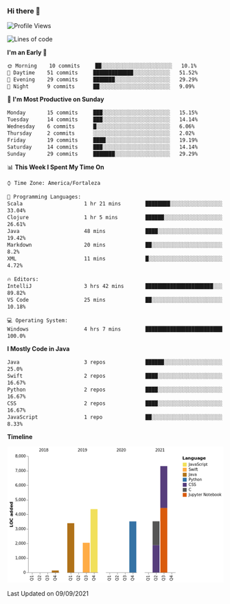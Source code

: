 ### Hi there 👋

<!--
**samuelpsouza/samuelpsouza** is a ✨ _special_ ✨ repository because its `README.md` (this file) appears on your GitHub profile.

Here are some ideas to get you started:

- 🔭 I’m currently working on ...
- 🌱 I’m currently learning ...
- 👯 I’m looking to collaborate on ...
- 🤔 I’m looking for help with ...
- 💬 Ask me about ...
- 📫 How to reach me: ...
- 😄 Pronouns: ...
- ⚡ Fun fact: ...
-->

<!--START_SECTION:waka-->
![Profile Views](http://img.shields.io/badge/Profile%20Views-24-blue)

![Lines of code](https://img.shields.io/badge/From%20Hello%20World%20I%27ve%20Written-24250%20lines%20of%20code-blue)

**I'm an Early 🐤** 

```text
🌞 Morning    10 commits     ██░░░░░░░░░░░░░░░░░░░░░░░   10.1% 
🌆 Daytime    51 commits     █████████████░░░░░░░░░░░░   51.52% 
🌃 Evening    29 commits     ███████░░░░░░░░░░░░░░░░░░   29.29% 
🌙 Night      9 commits      ██░░░░░░░░░░░░░░░░░░░░░░░   9.09%

```
📅 **I'm Most Productive on Sunday** 

```text
Monday       15 commits     ███░░░░░░░░░░░░░░░░░░░░░░   15.15% 
Tuesday      14 commits     ███░░░░░░░░░░░░░░░░░░░░░░   14.14% 
Wednesday    6 commits      █░░░░░░░░░░░░░░░░░░░░░░░░   6.06% 
Thursday     2 commits      ░░░░░░░░░░░░░░░░░░░░░░░░░   2.02% 
Friday       19 commits     ████░░░░░░░░░░░░░░░░░░░░░   19.19% 
Saturday     14 commits     ███░░░░░░░░░░░░░░░░░░░░░░   14.14% 
Sunday       29 commits     ███████░░░░░░░░░░░░░░░░░░   29.29%

```


📊 **This Week I Spent My Time On** 

```text
⌚︎ Time Zone: America/Fortaleza

💬 Programming Languages: 
Scala                    1 hr 21 mins        ████████░░░░░░░░░░░░░░░░░   33.04% 
Clojure                  1 hr 5 mins         ██████░░░░░░░░░░░░░░░░░░░   26.61% 
Java                     48 mins             ████░░░░░░░░░░░░░░░░░░░░░   19.42% 
Markdown                 20 mins             ██░░░░░░░░░░░░░░░░░░░░░░░   8.2% 
XML                      11 mins             █░░░░░░░░░░░░░░░░░░░░░░░░   4.72%

🔥 Editors: 
IntelliJ                 3 hrs 42 mins       ██████████████████████░░░   89.82% 
VS Code                  25 mins             ██░░░░░░░░░░░░░░░░░░░░░░░   10.18%

💻 Operating System: 
Windows                  4 hrs 7 mins        █████████████████████████   100.0%

```

**I Mostly Code in Java** 

```text
Java                     3 repos             ██████░░░░░░░░░░░░░░░░░░░   25.0% 
Swift                    2 repos             ████░░░░░░░░░░░░░░░░░░░░░   16.67% 
Python                   2 repos             ████░░░░░░░░░░░░░░░░░░░░░   16.67% 
CSS                      2 repos             ████░░░░░░░░░░░░░░░░░░░░░   16.67% 
JavaScript               1 repo              ██░░░░░░░░░░░░░░░░░░░░░░░   8.33%

```


**Timeline**

![Chart not found](https://raw.githubusercontent.com/samuelpsouza/samuelpsouza/main/charts/bar_graph.png) 


 Last Updated on 09/09/2021
<!--END_SECTION:waka-->